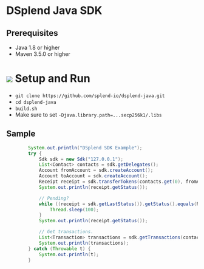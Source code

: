# DSplend Java SDK 

## Prerequisites
- Java 1.8 or higher
- Maven 3.5.0 or higher

# ![](https://storage.googleapis.com/material-icons/external-assets/v4/icons/svg/ic_directions_run_black_24px.svg) Setup and Run
- `git clone https://github.com/splend-io/dsplend-java.git`<br>
- `cd dsplend-java`<br>
- `build.sh`<br>
- Make sure to set `-Djava.library.path=...secp256k1/.libs`

## Sample

~~~java
        System.out.println("DSplend SDK Example");
        try {
            Sdk sdk = new Sdk("127.0.0.1");
            List<Contact> contacts = sdk.getDelegates();
            Account fromAccount = sdk.createAccount();
            Account toAccount = sdk.createAccount();
            Receipt receipt = sdk.transferTokens(contacts.get(0), fromAccount, toAccount, 45);
            System.out.println(receipt.getStatus());

            // Pending?
            while ((receipt = sdk.getLastStatus()).getStatus().equals(Receipt.Status.PENDING)) {
                Thread.sleep(100);
            }
            System.out.println(receipt.getStatus());

            // Get transactions.
            List<Transaction> transactions = sdk.getTransactions(contacts.get(0));
            System.out.println(transactions);
        } catch (Throwable t) {
            System.out.println(t);
        }
~~~

